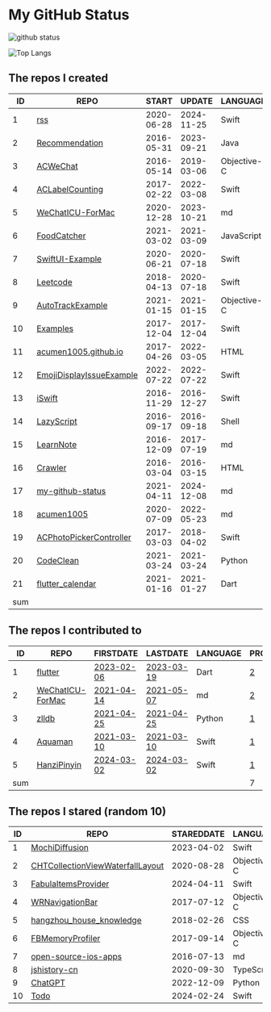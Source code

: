 # My GitHub Status

<img src="https://github-readme-stats-1.yihong0618.vercel.app/api?username=acumen1005&show_icons=true&&&hide_title=true&count_private=true" alt="github status" />

![Top Langs](https://github-readme-stats-1.yihong0618.vercel.app/api/top-langs/?username=acumen1005&layout=compact)

<!--START_SECTION:my_github-->
## The repos I created
| ID  |                                        REPO                                        |   START    |   UPDATE   |  LANGUAGE   | STARS |
|-----|------------------------------------------------------------------------------------|------------|------------|-------------|-------|
|   1 | [rss](https://github.com/acumen1005/rss)                                           | 2020-06-28 | 2024-11-25 | Swift       |    47 |
|   2 | [Recommendation](https://github.com/acumen1005/Recommendation)                     | 2016-05-31 | 2023-09-21 | Java        |    27 |
|   3 | [ACWeChat](https://github.com/acumen1005/ACWeChat)                                 | 2016-05-14 | 2019-03-06 | Objective-C |    14 |
|   4 | [ACLabelCounting](https://github.com/acumen1005/ACLabelCounting)                   | 2017-02-22 | 2022-03-08 | Swift       |    12 |
|   5 | [WeChatICU-ForMac](https://github.com/acumen1005/WeChatICU-ForMac)                 | 2020-12-28 | 2023-10-21 | md          |     7 |
|   6 | [FoodCatcher](https://github.com/acumen1005/FoodCatcher)                           | 2021-03-02 | 2021-03-09 | JavaScript  |     1 |
|   7 | [SwiftUI-Example](https://github.com/acumen1005/SwiftUI-Example)                   | 2020-06-21 | 2020-07-18 | Swift       |     1 |
|   8 | [Leetcode](https://github.com/acumen1005/Leetcode)                                 | 2018-04-13 | 2020-07-18 | Swift       |     1 |
|   9 | [AutoTrackExample](https://github.com/acumen1005/AutoTrackExample)                 | 2021-01-15 | 2021-01-15 | Objective-C |     0 |
|  10 | [Examples](https://github.com/acumen1005/Examples)                                 | 2017-12-04 | 2017-12-04 | Swift       |     0 |
|  11 | [acumen1005.github.io](https://github.com/acumen1005/acumen1005.github.io)         | 2017-04-26 | 2022-03-05 | HTML        |     0 |
|  12 | [EmojiDisplayIssueExample](https://github.com/acumen1005/EmojiDisplayIssueExample) | 2022-07-22 | 2022-07-22 | Swift       |     0 |
|  13 | [iSwift](https://github.com/acumen1005/iSwift)                                     | 2016-11-29 | 2016-12-27 | Swift       |     0 |
|  14 | [LazyScript](https://github.com/acumen1005/LazyScript)                             | 2016-09-17 | 2016-09-18 | Shell       |     0 |
|  15 | [LearnNote](https://github.com/acumen1005/LearnNote)                               | 2016-12-09 | 2017-07-19 | md          |     0 |
|  16 | [Crawler](https://github.com/acumen1005/Crawler)                                   | 2016-03-04 | 2016-03-15 | HTML        |     0 |
|  17 | [my-github-status](https://github.com/acumen1005/my-github-status)                 | 2021-04-11 | 2024-12-08 | md          |     0 |
|  18 | [acumen1005](https://github.com/acumen1005/acumen1005)                             | 2020-07-09 | 2022-05-23 | md          |     0 |
|  19 | [ACPhotoPickerController](https://github.com/acumen1005/ACPhotoPickerController)   | 2017-03-03 | 2018-04-02 | Swift       |     0 |
|  20 | [CodeClean](https://github.com/acumen1005/CodeClean)                               | 2021-03-24 | 2021-03-24 | Python      |     0 |
|  21 | [flutter_calendar](https://github.com/acumen1005/flutter_calendar)                 | 2021-01-16 | 2021-01-27 | Dart        |     0 |
| sum |                                                                                    |            |            |             |   110 |

## The repos I contributed to
| ID  |                               REPO                                |                              FIRSTDATE                              |                              LASTDATE                               | LANGUAGE |                                        PRCOUNT                                         |
|-----|-------------------------------------------------------------------|---------------------------------------------------------------------|---------------------------------------------------------------------|----------|----------------------------------------------------------------------------------------|
|   1 | [flutter](https://github.com/flutter/flutter)                     | [2023-02-06](https://github.com/flutter/flutter/pull/120081)        | [2023-03-19](https://github.com/flutter/flutter/pull/122973)        | Dart     | [2](https://github.com/flutter/flutter/pulls?q=is%3Apr+author%3Aacumen1005)            |
|   2 | [WeChatICU-ForMac](https://github.com/MustangYM/WeChatICU-ForMac) | [2021-04-14](https://github.com/MustangYM/WeChatICU-ForMac/pull/32) | [2021-05-07](https://github.com/MustangYM/WeChatICU-ForMac/pull/35) | md       | [2](https://github.com/MustangYM/WeChatICU-ForMac/pulls?q=is%3Apr+author%3Aacumen1005) |
|   3 | [zlldb](https://github.com/everettjf/zlldb)                       | [2021-04-25](https://github.com/everettjf/zlldb/pull/3)             | [2021-04-25](https://github.com/everettjf/zlldb/pull/3)             | Python   | [1](https://github.com/everettjf/zlldb/pulls?q=is%3Apr+author%3Aacumen1005)            |
|   4 | [Aquaman](https://github.com/bawn/Aquaman)                        | [2021-03-10](https://github.com/bawn/Aquaman/pull/7)                | [2021-03-10](https://github.com/bawn/Aquaman/pull/7)                | Swift    | [1](https://github.com/bawn/Aquaman/pulls?q=is%3Apr+author%3Aacumen1005)               |
|   5 | [HanziPinyin](https://github.com/teambition/HanziPinyin)          | [2024-03-02](https://github.com/teambition/HanziPinyin/pull/9)      | [2024-03-02](https://github.com/teambition/HanziPinyin/pull/9)      | Swift    | [1](https://github.com/teambition/HanziPinyin/pulls?q=is%3Apr+author%3Aacumen1005)     |
| sum |                                                                   |                                                                     |                                                                     |          |                                                                                      7 |

## The repos I stared (random 10)
| ID |                                               REPO                                                | STAREDDATE |  LANGUAGE   | LATESTUPDATE |
|----|---------------------------------------------------------------------------------------------------|------------|-------------|--------------|
|  1 | [MochiDiffusion](https://github.com/MochiDiffusion/MochiDiffusion)                                | 2023-04-02 | Swift       | 2024-12-14   |
|  2 | [CHTCollectionViewWaterfallLayout](https://github.com/chiahsien/CHTCollectionViewWaterfallLayout) | 2020-08-28 | Objective-C | 2024-12-14   |
|  3 | [FabulaItemsProvider](https://github.com/jasudev/FabulaItemsProvider)                             | 2024-04-11 | Swift       | 2024-12-10   |
|  4 | [WRNavigationBar](https://github.com/wangrui460/WRNavigationBar)                                  | 2017-07-12 | Objective-C | 2024-12-06   |
|  5 | [hangzhou_house_knowledge](https://github.com/houshanren/hangzhou_house_knowledge)                | 2018-02-26 | CSS         | 2024-12-14   |
|  6 | [FBMemoryProfiler](https://github.com/facebookarchive/FBMemoryProfiler)                           | 2017-09-14 | Objective-C | 2024-12-07   |
|  7 | [open-source-ios-apps](https://github.com/dkhamsing/open-source-ios-apps)                         | 2016-07-13 | md          | 2024-12-15   |
|  8 | [jshistory-cn](https://github.com/doodlewind/jshistory-cn)                                        | 2020-09-30 | TypeScript  | 2024-12-09   |
|  9 | [ChatGPT](https://github.com/acheong08/ChatGPT)                                                   | 2022-12-09 | Python      | 2024-12-14   |
| 10 | [Todo](https://github.com/fatbobman/Todo)                                                         | 2024-02-24 | Swift       | 2024-10-30   |

<!--END_SECTION:my_github-->